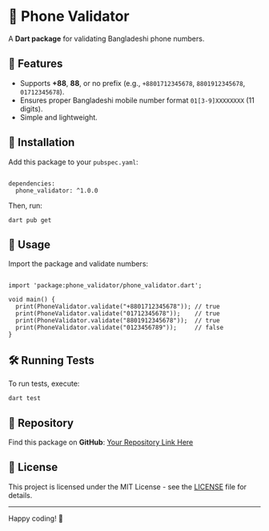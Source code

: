 <h1>📱 Phone Validator</h1>

<p>A <strong>Dart package</strong> for validating Bangladeshi phone numbers.</p>

<h2>🚀 Features</h2>
<ul>
  <li>Supports <strong>+88</strong>, <strong>88</strong>, or no prefix (e.g., <code>+8801712345678</code>, <code>8801912345678</code>, <code>01712345678</code>).</li>
  <li>Ensures proper Bangladeshi mobile number format <code>01[3-9]XXXXXXXX</code> (11 digits).</li>
  <li>Simple and lightweight.</li>
</ul>

<h2>📌 Installation</h2>

<p>Add this package to your <code>pubspec.yaml</code>:</p>

<pre><code>
dependencies:
  phone_validator: ^1.0.0
</code></pre>

<p>Then, run:</p>

<pre><code>dart pub get</code></pre>

<h2>🎯 Usage</h2>

<p>Import the package and validate numbers:</p>

<pre><code>
import 'package:phone_validator/phone_validator.dart';

void main() {
  print(PhoneValidator.validate("+8801712345678")); // true
  print(PhoneValidator.validate("01712345678"));    // true
  print(PhoneValidator.validate("8801912345678"));  // true
  print(PhoneValidator.validate("0123456789"));     // false
}
</code></pre>

<h2>🛠️ Running Tests</h2>

<p>To run tests, execute:</p>

<pre><code>dart test</code></pre>

<h2>🔗 Repository</h2>

<p>Find this package on <strong>GitHub</strong>: <a href="https://github.com/jihanurrahman33/bd_phone_validator">Your Repository Link Here</a></p>

<h2>📜 License</h2>

<p>This project is licensed under the MIT License - see the <a href="LICENSE">LICENSE</a> file for details.</p>

<hr>

<p>Happy coding! 🚀</p>